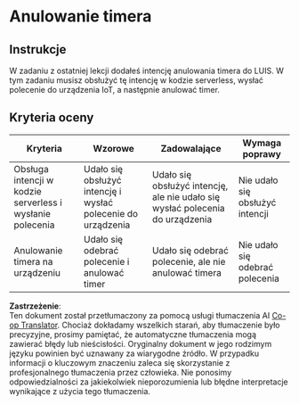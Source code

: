 <!--
CO_OP_TRANSLATOR_METADATA:
{
  "original_hash": "da5d9360fe02fdcc1e91a725016c846d",
  "translation_date": "2025-08-26T07:19:01+00:00",
  "source_file": "6-consumer/lessons/3-spoken-feedback/assignment.md",
  "language_code": "pl"
}
-->
# Anulowanie timera

## Instrukcje

W zadaniu z ostatniej lekcji dodałeś intencję anulowania timera do LUIS. W tym zadaniu musisz obsłużyć tę intencję w kodzie serverless, wysłać polecenie do urządzenia IoT, a następnie anulować timer.

## Kryteria oceny

| Kryteria | Wzorowe | Zadowalające | Wymaga poprawy |
| -------- | ------- | ------------ | -------------- |
| Obsługa intencji w kodzie serverless i wysłanie polecenia | Udało się obsłużyć intencję i wysłać polecenie do urządzenia | Udało się obsłużyć intencję, ale nie udało się wysłać polecenia do urządzenia | Nie udało się obsłużyć intencji |
| Anulowanie timera na urządzeniu | Udało się odebrać polecenie i anulować timer | Udało się odebrać polecenie, ale nie anulować timera | Nie udało się odebrać polecenia |

**Zastrzeżenie**:  
Ten dokument został przetłumaczony za pomocą usługi tłumaczenia AI [Co-op Translator](https://github.com/Azure/co-op-translator). Chociaż dokładamy wszelkich starań, aby tłumaczenie było precyzyjne, prosimy pamiętać, że automatyczne tłumaczenia mogą zawierać błędy lub nieścisłości. Oryginalny dokument w jego rodzimym języku powinien być uznawany za wiarygodne źródło. W przypadku informacji o kluczowym znaczeniu zaleca się skorzystanie z profesjonalnego tłumaczenia przez człowieka. Nie ponosimy odpowiedzialności za jakiekolwiek nieporozumienia lub błędne interpretacje wynikające z użycia tego tłumaczenia.